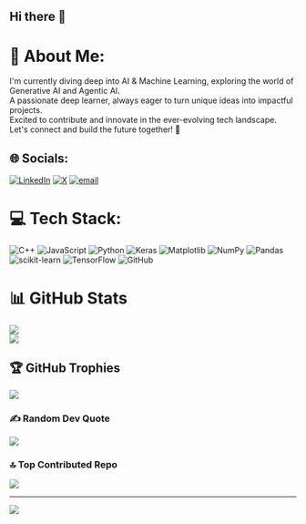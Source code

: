 ## Hi there 👋
# 💫 About Me:
I'm currently diving deep into AI & Machine Learning, exploring the world of Generative AI and Agentic AI.<br>A passionate deep learner, always eager to turn unique ideas into impactful projects.<br>Excited to contribute and innovate in the ever-evolving tech landscape.<br>Let's connect and build the future together! 🚀


## 🌐 Socials:
[![LinkedIn](https://img.shields.io/badge/LinkedIn-%230077B5.svg?logo=linkedin&logoColor=white)](https://linkedin.com/in/shrishagk) [![X](https://img.shields.io/badge/X-black.svg?logo=X&logoColor=white)](https://x.com/shrishagk) [![email](https://img.shields.io/badge/Email-D14836?logo=gmail&logoColor=white)](mailto:shrishagk2007@gmail.com) 

# 💻 Tech Stack:
![C++](https://img.shields.io/badge/c++-%2300599C.svg?style=flat-square&logo=c%2B%2B&logoColor=white) ![JavaScript](https://img.shields.io/badge/javascript-%23323330.svg?style=flat-square&logo=javascript&logoColor=%23F7DF1E) ![Python](https://img.shields.io/badge/python-3670A0?style=flat-square&logo=python&logoColor=ffdd54) ![Keras](https://img.shields.io/badge/Keras-%23D00000.svg?style=flat-square&logo=Keras&logoColor=white) ![Matplotlib](https://img.shields.io/badge/Matplotlib-%23ffffff.svg?style=flat-square&logo=Matplotlib&logoColor=black) ![NumPy](https://img.shields.io/badge/numpy-%23013243.svg?style=flat-square&logo=numpy&logoColor=white) ![Pandas](https://img.shields.io/badge/pandas-%23150458.svg?style=flat-square&logo=pandas&logoColor=white) ![scikit-learn](https://img.shields.io/badge/scikit--learn-%23F7931E.svg?style=flat-square&logo=scikit-learn&logoColor=white) ![TensorFlow](https://img.shields.io/badge/TensorFlow-%23FF6F00.svg?style=flat-square&logo=TensorFlow&logoColor=white) ![GitHub](https://img.shields.io/badge/github-%23121011.svg?style=flat-square&logo=github&logoColor=white)
# 📊 GitHub Stats
![](https://nirzak-streak-stats.vercel.app/?user=Shrishagk&theme=gruvbox&hide_border=false)<br/>
![](https://github-readme-stats.vercel.app/api/top-langs/?username=Shrishagk&theme=gruvbox&hide_border=false&include_all_commits=true&count_private=true&layout=compact)

## 🏆 GitHub Trophies
![](https://github-profile-trophy.vercel.app/?username=Shrishagk&theme=dark&no-frame=false&no-bg=true&margin-w=4)

### ✍️ Random Dev Quote
![](https://quotes-github-readme.vercel.app/api?type=horizontal&theme=radical)

### 🔝 Top Contributed Repo
![](https://github-contributor-stats.vercel.app/api?username=Shrishagk&limit=5&theme=dark&combine_all_yearly_contributions=true)

---
[![](https://visitcount.itsvg.in/api?id=Shrishagk&icon=0&color=0)](https://visitcount.itsvg.in)
